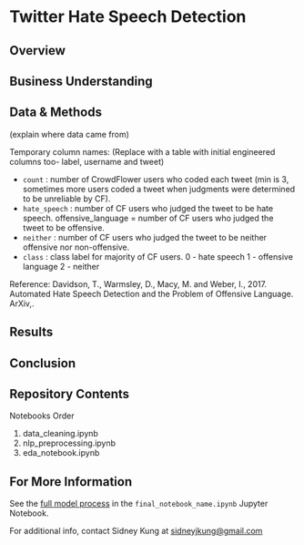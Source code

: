 # Twitter Hate Speech Detection

## Overview


## Business Understanding


## Data & Methods
(explain where data came from)

Temporary column names:
(Replace with a table with initial engineered columns too- label, username and tweet)

- `count` : number of CrowdFlower users who coded each tweet (min is 3, sometimes more users coded a tweet when judgments were determined to be unreliable by CF).
- `hate_speech` : number of CF users who judged the tweet to be hate speech.
offensive_language = number of CF users who judged the tweet to be offensive.
- `neither` : number of CF users who judged the tweet to be neither offensive nor non-offensive.
- `class` : class label for majority of CF users. 0 - hate speech 1 - offensive language 2 - neither

Reference:
Davidson, T., Warmsley, D., Macy, M. and Weber, I., 2017. Automated Hate Speech Detection and the Problem of Offensive Language. ArXiv,.

## Results


## Conclusion

## Repository Contents

Notebooks Order
1. data_cleaning.ipynb
2. nlp_preprocessing.ipynb
3. eda_notebook.ipynb

## For More Information

See the [full model process](link) in the `final_notebook_name.ipynb` Jupyter Notebook.

For additional info, contact Sidney Kung at sidneyjkung@gmail.com
